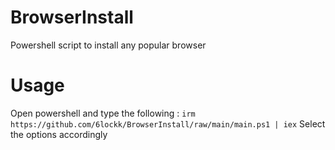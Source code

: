 # BrowserInstall
Powershell script to install any popular browser

# Usage 
Open powershell and type the following :
`irm https://github.com/6lockk/BrowserInstall/raw/main/main.ps1 | iex`
Select the options accordingly
